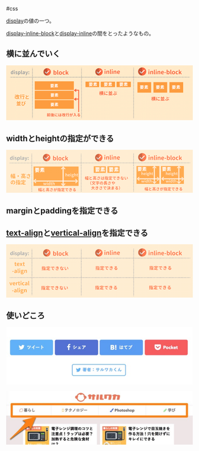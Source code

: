 #css 

[display](display.md)の値の一つ。

[display-inline-block](display-inline-block.md)と[display-inline](display-inline.md)の間をとったようなもの。

## 横に並んでいく

![](../02_Extra/Pasted%20image%2020230627114746.png)

## widthとheightの指定ができる

![](../02_Extra/Pasted%20image%2020230627114818.png)

## marginとpaddingを指定できる

## [text-align](text-align.md)と[vertical-align](vertical-align.md)を指定できる

![](../02_Extra/Pasted%20image%2020230627114957.png)

## 使いどころ

![400x130](../02_Extra/Pasted%20image%2020230627115102.jpg)

![400x130](../02_Extra/Pasted%20image%2020230627115141.jpg)

